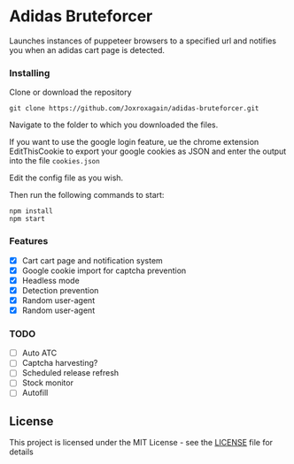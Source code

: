 # Adidas Bruteforcer

Launches instances of puppeteer browsers to a specified url and notifies you when an adidas cart page is detected.

### Installing
Clone or download the repository

```
git clone https://github.com/Joxroxagain/adidas-bruteforcer.git
```
Navigate to the folder to which you downloaded the files.

If you want to use the google login feature, ue the chrome extension EditThisCookie to export your google cookies as JSON and enter the output into the file ```cookies.json```

Edit the config file as you wish.

Then run the following commands to start:
```
npm install
npm start
```
### Features
- [x] Cart cart page and notification system
- [x] Google cookie import for captcha prevention
- [x] Headless mode
- [x] Detection prevention
- [x] Random user-agent
- [x] Random user-agent

### TODO
- [ ] Auto ATC
- [ ] Captcha harvesting?
- [ ] Scheduled release refresh
- [ ] Stock monitor
- [ ] Autofill

## License

This project is licensed under the MIT License - see the [LICENSE](LICENSE) file for details
